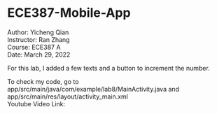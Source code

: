 # ECE387-Mobile-App
Author: Yicheng Qian</br>
Instructor: Ran Zhang</br>
Course: ECE387 A</br>
Date: March 29, 2022</br>

For this lab, I added a few texts and a button to increment the number. </br>

To check my code, go to app/src/main/java/com/example/lab8/MainActivity.java and app/src/main/res/layout/activity_main.xml </br>
Youtube Video Link: 
